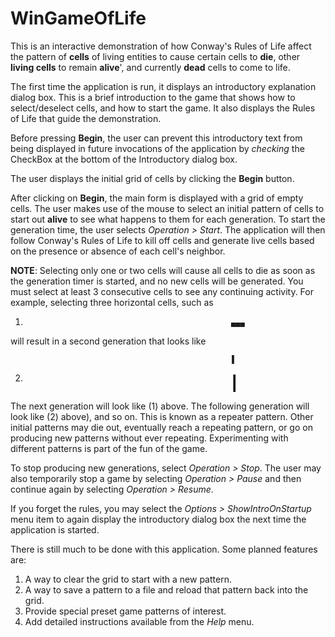 # WinGameOfLife
This is an interactive demonstration of how Conway's Rules of Life affect the pattern of **cells** of living entities to cause certain cells to **die**, other **living cells** to remain **alive**', and currently **dead** cells to come to life.

The first time the application is run, it displays an introductory explanation dialog box.  This is a brief introduction to the game that shows how to select/deselect cells, and how to start the game.  It also displays the Rules of Life that guide the demonstration.

Before pressing **Begin**, the user can prevent this introductory text from being displayed in future invocations of the application by *checking* the CheckBox at the bottom of the Introductory dialog box.

The user displays the initial grid of cells by clicking the **Begin** button.

After clicking on **Begin**, the main form is displayed with a grid of empty cells.  The user makes use of the mouse to select an initial pattern of cells to start out **alive** to see what happens to them for each generation.  To start the generation time, the user selects *Operation > Start*.  The application will then follow Conway's Rules of Life to kill off cells and generate live cells based on the presence or absence of each cell's neighbor.

**NOTE**: Selecting only one or two cells will cause all cells to die as soon as the generation timer is started, and no new cells will be generated.  You must select at least 3 consecutive cells to see any continuing activity.  For example, selecting three horizontal cells, such as

1)                                                   ▄▄▄

will result in a second generation that looks like

                                                     ▐
2)                                                   ▐
                                                     ▐

The next generation will look like (1) above.  The following generation will look like (2) above), and so on.  This is known as a repeater pattern.  Other initial patterns may die out, eventually reach a repeating pattern, or go on producing new patterns without ever repeating.  Experimenting with different patterns is part of the fun of the game.

To stop producing new generations, select *Operation > Stop*.  The user may also temporarily stop a game by selecting *Operation > Pause* and then continue again by selecting *Operation > Resume*.

If you forget the rules, you may select the *Options > ShowIntroOnStartup* menu item to again display the introductory dialog box the next time the application is started.

There is still much to be done with this application.  Some planned features are:
1. A way to clear the grid to start with a new pattern.
2. A way to save a pattern to a file and reload that pattern back into the grid.
3. Provide special preset game patterns of interest.
4. Add detailed instructions available from the *Help* menu.

 													 

